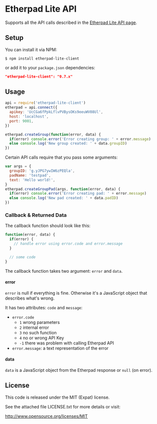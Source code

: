 Etherpad Lite API
=================

Supports all the API calls described in the [Etherpad Lite API page][1].


Setup
-----

You can install it via NPM:
```
$ npm install etherpad-lite-client
```
or add it to your `package.json` dependencies:
```json
"etherpad-lite-client": "0.7.x"
```

Usage
-----
```javascript
api = require('etherpad-lite-client')
etherpad = api.connect({
  apikey: 'UcCGa6fPpkLflvPVBysOKs9eeuWV08Ul',
  host: 'localhost',
  port: 9001,
})

etherpad.createGroup(function(error, data) {
  if(error) console.error('Error creating group: ' + error.message)
  else console.log('New group created: ' + data.groupID)
})
```

Certain API calls require that you pass some arguments:

```javascript
var args = {
  groupID: 'g.yJPG7ywIW6zPEQla',
  padName: 'testpad',
  text: 'Hello world!',
}
etherpad.createGroupPad(args, function(error, data) {
  if(error) console.error('Error creating pad: ' + error.message)
  else console.log('New pad created: ' + data.padID)
})
```




### Callback & Returned Data ###

The callback function should look like this:
```javascript
function(error, data) {
  if(error) {
    // handle error using error.code and error.message
  }

  // some code
}
```
The callback function takes two argument: `error` and `data`.

#### error ###
`error` is null if everything is fine. Otherwise it's a JavaScript object that
describes what's wrong.

It has two attributes: `code` and `message`:
* `error.code`
  * `1` wrong parameters
  * `2` internal error
  * `3` no such function
  * `4` no or wrong API Key
  * `-1` there was problem with calling Etherpad API
* `error.message`: a text representation of the error

#### data ####

`data` is a JavaScript object from the Etherpad response or `null` (on error).


License
-------

This code is released under the MIT (Expat) license.

See the attached file LICENSE.txt for more details or visit:

<http://www.opensource.org/licenses/MIT>


[1]: https://github.com/ether/etherpad-lite/wiki/HTTP-API
